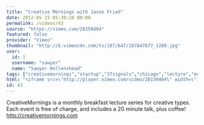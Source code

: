 ```yaml
---
title: "Creative Mornings with Jason Fried"
date: 2012-05-15 05:39:28 00:00
permalink: /videos/43
source: "https://vimeo.com/28150404"
featured: false
provider: "Vimeo"
thumbnail: "http://b.vimeocdn.com/ts/187/647/187647677_1280.jpg"
user:
  id: 1
  username: "sawyer"
  name: "Sawyer Hollenshead"
tags: ["creativemornings","startup","37signals","chicago","lecture","entrepreneur"]
html: "<iframe src=\"http://player.vimeo.com/video/28150404\" width=\"1280\" height=\"720\" frameborder=\"0\" webkitAllowFullScreen mozallowfullscreen allowFullScreen></iframe>"
id: 43
---
```


CreativeMornings is a monthly breakfast lecture series for creative types. Each event is free of charge, and includes a 20 minute talk, plus coffee! http://creativemornings.com